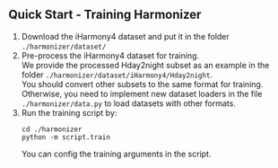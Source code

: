 ## Quick Start - Training Harmonizer


1. Download the iHarmony4 dataset and put it in the folder `./harmonizer/dataset/`
2. Pre-process the iHarmony4 dataset for training.  
We provide the processed Hday2night subset as an example in the folder `./harmonizer/dataset/iHarmony4/Hday2night`.  
You should convert other subsets to the same format for training. 
Otherwise, you need to implement new dataset loaders in the file `./harmonizer/data.py` to load datasets with other formats.
3. Run the training script by:
    ```
    cd ./harmonizer
    python -m script.train
    ```
    You can config the training arguments in the script.